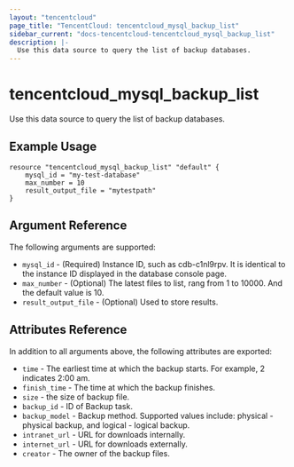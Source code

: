```yaml
---
layout: "tencentcloud"
page_title: "TencentCloud: tencentcloud_mysql_backup_list"
sidebar_current: "docs-tencentcloud-tencentcloud_mysql_backup_list"
description: |-
  Use this data source to query the list of backup databases.
---
```


# tencentcloud_mysql_backup_list

Use this data source to query the list of backup databases.

## Example Usage
```hcl
resource "tencentcloud_mysql_backup_list" "default" { 
    mysql_id = "my-test-database" 
    max_number = 10 
    result_output_file = "mytestpath"
}
```
 

## Argument Reference

The following arguments are supported:

- `mysql_id` - (Required) Instance ID, such as cdb-c1nl9rpv. It is identical to the instance ID displayed in the database console page.
- `max_number` - (Optional) The latest files to list, rang from 1 to 10000. And the default value is 10.
- `result_output_file` - (Optional) Used to store results.

## Attributes Reference

In addition to all arguments above, the following attributes are exported:

- `time` - The earliest time at which the backup starts. For example, 2 indicates 2:00 am.
- `finish_time` - The time at which the backup finishes.
- `size` - the size of backup file.
- `backup_id` - ID of Backup task.
- `backup_model` - Backup method. Supported values include: physical - physical backup, and logical - logical backup.
- `intranet_url` - URL for downloads internally.
- `internet_url` - URL for downloads externally.
- `creator` - The owner of the backup files.